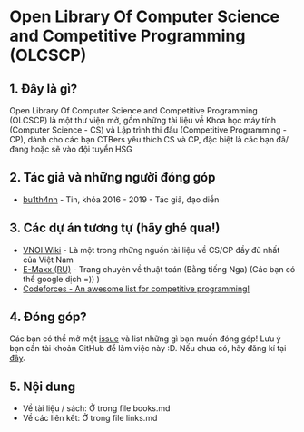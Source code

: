 # Open Library Of Computer Science and Competitive Programming (OLCSCP)

## 1. Đây là gì?
Open Library Of Computer Science and Competitive Programming (OLCSCP) là một thư viện mở, gồm những tài liệu về Khoa học máy tính (Computer Science - CS) và Lập trình thi đấu (Competitive Programming - CP), dành cho các bạn CTBers yêu thích CS và CP, đặc biệt là các bạn đã/đang hoặc sẽ vào đội tuyển HSG

## 2. Tác giả và những người đóng góp
 * [bu1th4nh](github.com/bu1th4nh) - Tin, khóa 2016 - 2019 - Tác giả, đạo diễn
  

## 3. Các dự án tương tự (hãy ghé qua!)
 * [VNOI Wiki](vnoi.info/wiki/home) - Là một trong những nguồn tài liệu về CS/CP đầy đủ nhất của Việt Nam
 * [E-Maxx (RU)](emaxx.ru) - Trang chuyên về thuật toán (Bằng tiếng Nga) (Các bạn có thể google dịch =)) )
 * [Codeforces - An awesome list for competitive programming!](https://codeforces.com/blog/entry/23054?mobile=false&locale=en)

## 4. Đóng góp?
Các bạn có thể mở một [issue](https://github.com/CTB-informatics-team/open-library-of-cs/issues/new) và list những gì bạn muốn đóng góp! Lưu ý bạn cần tài khoản GitHub để làm việc này :D. Nếu chưa có, hãy đăng kí tại [đây](https://github.com/join).

## 5. Nội dung
 * Về tài liệu / sách: Ở trong file books.md
 * Về các liên kết: Ở trong file links.md
